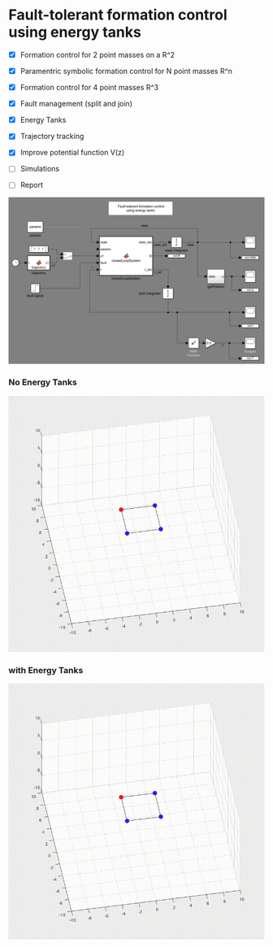 # Fault-tolerant formation control using energy tanks

- [x]  Formation control for 2 point masses on a R^2
- [x]  Paramentric symbolic formation control for N point masses R^n
- [x]  Formation control for 4 point masses R^3
- [x]  Fault management (split and join)
- [x]  Energy Tanks
- [x]  Trajectory tracking
- [x]  Improve potential function V(z)
- [ ]  Simulations
- [ ]  Report
 
  
<img src="4robots_formation_control/simulations/simulink_scheme.PNG"/>

### No Energy Tanks
<img src="4robots_formation_control/simulations/sim2/sim2_notanks.gif" width=600 />

### with Energy Tanks
<img src="4robots_formation_control/simulations/sim2/sim2_tanks.gif" width=600 />

